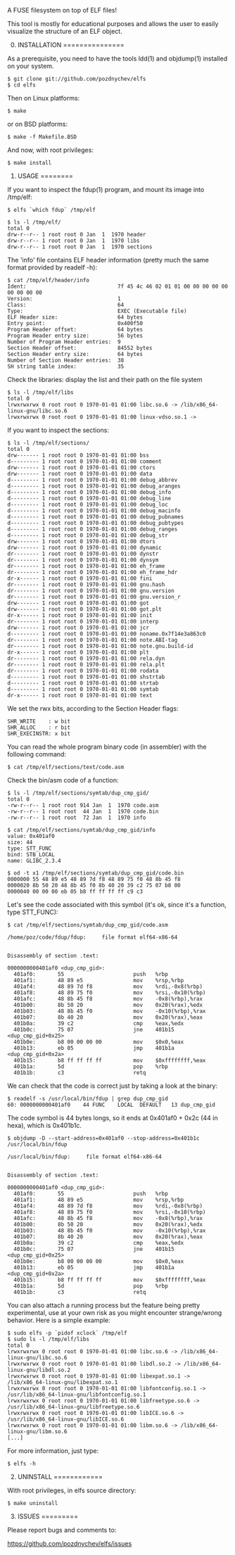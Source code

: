 A FUSE filesystem on top of ELF files!

This tool is mostly for educational purposes and allows the user to easily visualize
the structure of an ELF object.

0. INSTALLATION
===============

As a prerequisite, you need to have the tools ldd(1) and objdump(1) installed
on your system.

    $ git clone git://github.com/pozdnychev/elfs
    $ cd elfs

Then on Linux platforms:

    $ make

or on BSD platforms:

    $ make -f Makefile.BSD

And now, with root privileges:

    $ make install

1. USAGE
========

If you want to inspect the fdup(1) program, and mount its image into /tmp/elf:

    $ elfs `which fdup` /tmp/elf

    $ ls -l /tmp/elf/
    total 0
    drw-r--r-- 1 root root 0 Jan  1  1970 header
    drw-r--r-- 1 root root 0 Jan  1  1970 libs
    drw-r--r-- 1 root root 0 Jan  1  1970 sections

The 'info' file contains ELF header information (pretty much the same format provided by readelf -h):

    $ cat /tmp/elf/header/info
    Ident:                             7f 45 4c 46 02 01 01 00 00 00 00 00 00 00 00 00
    Version:                           1
    Class:                             64
    Type:                              EXEC (Executable file)
    ELF Header size:                   64 bytes
    Entry point:                       0x400f50
    Program Header offset:             64 bytes
    Program Header entry size:         56 bytes
    Number of Program Header entries:  9
    Section Header offset:             84552 bytes
    Section Header entry size:         64 bytes
    Number of Section Header entries:  38
    SH string table index:             35

Check the libraries: display the list and their path on the file system

    $ ls -l /tmp/elf/libs
    total 0
    lrwxrwxrwx 0 root root 0 1970-01-01 01:00 libc.so.6 -> /lib/x86_64-linux-gnu/libc.so.6
    lrwxrwxrwx 0 root root 0 1970-01-01 01:00 linux-vdso.so.1 ->


If you want to inspect the sections:

    $ ls -l /tmp/elf/sections/
    total 0
    drw------- 1 root root 0 1970-01-01 01:00 bss
    d--------- 1 root root 0 1970-01-01 01:00 comment
    drw------- 1 root root 0 1970-01-01 01:00 ctors
    drw------- 1 root root 0 1970-01-01 01:00 data
    d--------- 1 root root 0 1970-01-01 01:00 debug_abbrev
    d--------- 1 root root 0 1970-01-01 01:00 debug_aranges
    d--------- 1 root root 0 1970-01-01 01:00 debug_info
    d--------- 1 root root 0 1970-01-01 01:00 debug_line
    d--------- 1 root root 0 1970-01-01 01:00 debug_loc
    d--------- 1 root root 0 1970-01-01 01:00 debug_macinfo
    d--------- 1 root root 0 1970-01-01 01:00 debug_pubnames
    d--------- 1 root root 0 1970-01-01 01:00 debug_pubtypes
    d--------- 1 root root 0 1970-01-01 01:00 debug_ranges
    d--------- 1 root root 0 1970-01-01 01:00 debug_str
    drw------- 1 root root 0 1970-01-01 01:00 dtors
    drw------- 1 root root 0 1970-01-01 01:00 dynamic
    dr-------- 1 root root 0 1970-01-01 01:00 dynstr
    dr-------- 1 root root 0 1970-01-01 01:00 dynsym
    dr-------- 1 root root 0 1970-01-01 01:00 eh_frame
    dr-------- 1 root root 0 1970-01-01 01:00 eh_frame_hdr
    dr-x------ 1 root root 0 1970-01-01 01:00 fini
    dr-------- 1 root root 0 1970-01-01 01:00 gnu.hash
    dr-------- 1 root root 0 1970-01-01 01:00 gnu.version
    dr-------- 1 root root 0 1970-01-01 01:00 gnu.version_r
    drw------- 1 root root 0 1970-01-01 01:00 got
    drw------- 1 root root 0 1970-01-01 01:00 got.plt
    dr-x------ 1 root root 0 1970-01-01 01:00 init
    dr-------- 1 root root 0 1970-01-01 01:00 interp
    drw------- 1 root root 0 1970-01-01 01:00 jcr
    d--------- 1 root root 0 1970-01-01 01:00 noname.0x7f14e3a863c0
    dr-------- 1 root root 0 1970-01-01 01:00 note.ABI-tag
    dr-------- 1 root root 0 1970-01-01 01:00 note.gnu.build-id
    dr-x------ 1 root root 0 1970-01-01 01:00 plt
    dr-------- 1 root root 0 1970-01-01 01:00 rela.dyn
    dr-------- 1 root root 0 1970-01-01 01:00 rela.plt
    dr-------- 1 root root 0 1970-01-01 01:00 rodata
    d--------- 1 root root 0 1970-01-01 01:00 shstrtab
    d--------- 1 root root 0 1970-01-01 01:00 strtab
    d--------- 1 root root 0 1970-01-01 01:00 symtab
    dr-x------ 1 root root 0 1970-01-01 01:00 text


We set the rwx bits, according to the Section Header flags:

    SHR_WRITE    : w bit
    SHR_ALLOC    : r bit
    SHR_EXECINSTR: x bit


You can read the whole program binary code (in assembler) with the following command:

    $ cat /tmp/elf/sections/text/code.asm


Check the bin/asm code of a function:

    $ ls -l /tmp/elf/sections/symtab/dup_cmp_gid/
    total 0
    -rw-r--r-- 1 root root 914 Jan  1  1970 code.asm
    -rw-r--r-- 1 root root  44 Jan  1  1970 code.bin
    -rw-r--r-- 1 root root  72 Jan  1  1970 info

    $ cat /tmp/elf/sections/symtab/dup_cmp_gid/info
    value: 0x401af0
    size: 44
    type: STT_FUNC
    bind: STB_LOCAL
    name: GLIBC_2.3.4

    $ od -t x1 /tmp/elf/sections/symtab/dup_cmp_gid/code.bin
    0000000 55 48 89 e5 48 89 7d f8 48 89 75 f0 48 8b 45 f8
    0000020 8b 50 20 48 8b 45 f0 8b 40 20 39 c2 75 07 b8 00
    0000040 00 00 00 eb 05 b8 ff ff ff ff c9 c3


Let's see the code associated with this symbol (it's ok, since it's a function,
type STT_FUNC):

    $ cat /tmp/elf/sections/symtab/dup_cmp_gid/code.asm

    /home/poz/code/fdup/fdup:     file format elf64-x86-64


    Disassembly of section .text:

    0000000000401af0 <dup_cmp_gid>:
      401af0:       55                      push   %rbp
      401af1:       48 89 e5                mov    %rsp,%rbp
      401af4:       48 89 7d f8             mov    %rdi,-0x8(%rbp)
      401af8:       48 89 75 f0             mov    %rsi,-0x10(%rbp)
      401afc:       48 8b 45 f8             mov    -0x8(%rbp),%rax
      401b00:       8b 50 20                mov    0x20(%rax),%edx
      401b03:       48 8b 45 f0             mov    -0x10(%rbp),%rax
      401b07:       8b 40 20                mov    0x20(%rax),%eax
      401b0a:       39 c2                   cmp    %eax,%edx
      401b0c:       75 07                   jne    401b15 <dup_cmp_gid+0x25>
      401b0e:       b8 00 00 00 00          mov    $0x0,%eax
      401b13:       eb 05                   jmp    401b1a <dup_cmp_gid+0x2a>
      401b15:       b8 ff ff ff ff          mov    $0xffffffff,%eax
      401b1a:       5d                      pop    %rbp
      401b1b:       c3                      retq

We can check that the code is correct just by taking a look at the binary:

    $ readelf -s /usr/local/bin/fdup | grep dup_cmp_gid
    60: 0000000000401af0    44 FUNC    LOCAL  DEFAULT   13 dup_cmp_gid

The code symbol is 44 bytes longs, so it ends at 0x401af0 + 0x2c (44 in hexa), which
is 0x401b1c.


    $ objdump -D --start-address=0x401af0 --stop-address=0x401b1c /usr/local/bin/fdup

    /usr/local/bin/fdup:     file format elf64-x86-64


    Disassembly of section .text:

    0000000000401af0 <dup_cmp_gid>:
      401af0:       55                      push   %rbp
      401af1:       48 89 e5                mov    %rsp,%rbp
      401af4:       48 89 7d f8             mov    %rdi,-0x8(%rbp)
      401af8:       48 89 75 f0             mov    %rsi,-0x10(%rbp)
      401afc:       48 8b 45 f8             mov    -0x8(%rbp),%rax
      401b00:       8b 50 20                mov    0x20(%rax),%edx
      401b03:       48 8b 45 f0             mov    -0x10(%rbp),%rax
      401b07:       8b 40 20                mov    0x20(%rax),%eax
      401b0a:       39 c2                   cmp    %eax,%edx
      401b0c:       75 07                   jne    401b15 <dup_cmp_gid+0x25>
      401b0e:       b8 00 00 00 00          mov    $0x0,%eax
      401b13:       eb 05                   jmp    401b1a <dup_cmp_gid+0x2a>
      401b15:       b8 ff ff ff ff          mov    $0xffffffff,%eax
      401b1a:       5d                      pop    %rbp
      401b1b:       c3                      retq


You can also attach a running process but the feature being pretty experimental,
use at your own risk as you might encounter strange/wrong behavior.  Here is a simple example:

    $ sudo elfs -p `pidof xclock` /tmp/elf
    $ sudo ls -l /tmp/elf/libs
    total 0
    lrwxrwxrwx 0 root root 0 1970-01-01 01:00 libc.so.6 -> /lib/x86_64-linux-gnu/libc.so.6
    lrwxrwxrwx 0 root root 0 1970-01-01 01:00 libdl.so.2 -> /lib/x86_64-linux-gnu/libdl.so.2
    lrwxrwxrwx 0 root root 0 1970-01-01 01:00 libexpat.so.1 -> /lib/x86_64-linux-gnu/libexpat.so.1
    lrwxrwxrwx 0 root root 0 1970-01-01 01:00 libfontconfig.so.1 -> /usr/lib/x86_64-linux-gnu/libfontconfig.so.1
    lrwxrwxrwx 0 root root 0 1970-01-01 01:00 libfreetype.so.6 -> /usr/lib/x86_64-linux-gnu/libfreetype.so.6
    lrwxrwxrwx 0 root root 0 1970-01-01 01:00 libICE.so.6 -> /usr/lib/x86_64-linux-gnu/libICE.so.6
    lrwxrwxrwx 0 root root 0 1970-01-01 01:00 libm.so.6 -> /lib/x86_64-linux-gnu/libm.so.6
    [...]


For more information, just type:

    $ elfs -h


2. UNINSTALL
============

With root privileges, in elfs source directory:

    $ make uninstall

3. ISSUES
=========

Please report bugs and comments to:

https://github.com/pozdnychev/elfs/issues
